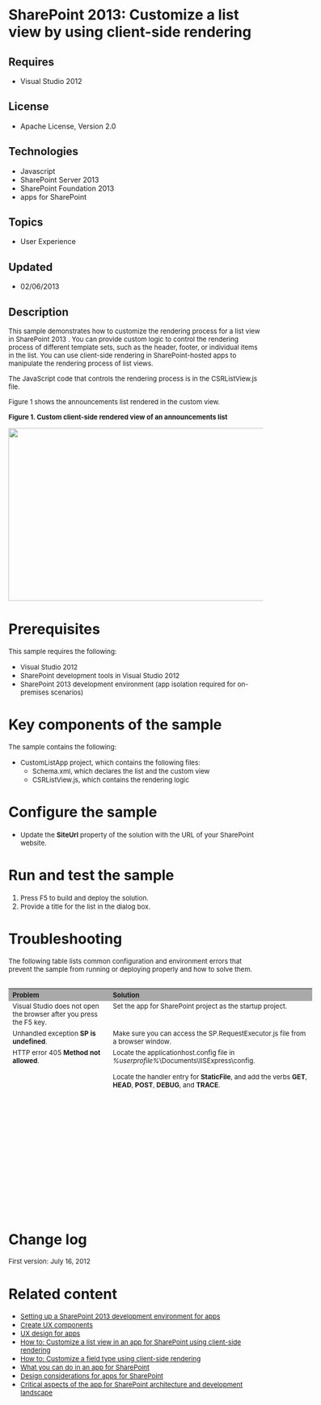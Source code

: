 # SharePoint 2013: Customize a list view by using client-side rendering
## Requires
- Visual Studio 2012
## License
- Apache License, Version 2.0
## Technologies
- Javascript
- SharePoint Server 2013
- SharePoint Foundation 2013
- apps for SharePoint
## Topics
- User Experience
## Updated
- 02/06/2013
## Description

<p><span style="font-size:small">This sample demonstrates how to customize the rendering process for a list view in SharePoint 2013 . You can provide custom logic to control the rendering process of different template sets, such as the header, footer, or individual
 items in the list. You can use client-side rendering in SharePoint-hosted apps to manipulate the rendering process of list views.</span></p>
<p><span style="font-size:small">The JavaScript code that controls the rendering process is in the CSRListView.js file.</span></p>
<p><span style="font-size:small">Figure 1 shows the announcements list rendered in the custom view.</span></p>
<p><strong><span style="font-size:small">Figure 1. Custom client-side rendered view of an announcements list</span></strong></p>
<p><span style="font-size:small"><img id="60488" src="http://i1.code.msdn.s-msft.com/sharepoint-2013-customize-61761017/image/file/60488/1/fig2.png" alt="" width="535" height="342"></span></p>
<h1>Prerequisites</h1>
<p><span style="font-size:small">This sample requires the following:</span></p>
<ul>
<li><span style="font-size:small">Visual Studio 2012</span> </li><li><span style="font-size:small">SharePoint development tools in Visual Studio 2012</span>
</li><li><span style="font-size:small">SharePoint 2013 development environment (app isolation required for on-premises scenarios)</span>
</li></ul>
<h1>Key components of the sample</h1>
<p><span style="font-size:small">The sample contains the following:</span></p>
<ul>
<li><span style="font-size:small">CustomListApp project, which contains the following files:</span>
<ul>
<li><span style="font-size:small">Schema.xml, which declares the list and the custom view</span>
</li><li><span style="font-size:small">CSRListView.js, which contains the rendering logic</span>
</li></ul>
</li></ul>
<h1>Configure the sample</h1>
<ul>
<li><span style="font-size:small">Update the <strong>SiteUrl</strong> property of the solution with the URL of your SharePoint website.</span>
</li></ul>
<h1>Run and test the sample</h1>
<ol>
<li><span style="font-size:small">Press F5 to build and deploy the solution.</span>
</li><li><span style="font-size:small">Provide a title for the list in the dialog box.</span>
</li></ol>
<h1>Troubleshooting</h1>
<p><span style="font-size:small">The following table lists common configuration and environment errors that prevent the sample from running or deploying properly and how to solve them.</span></p>
<table border="0" cellspacing="5" cellpadding="5" frame="void" align="left" style="width:601px; height:212px">
<tbody>
<tr style="background-color:#a9a9a9">
<th align="left" scope="col"><strong><span style="font-size:small">Problem </span>
</strong></th>
<th align="left" scope="col"><strong><span style="font-size:small">Solution</span></strong></th>
</tr>
<tr valign="top">
<td><span style="font-size:small">Visual Studio does not open the browser after you press the F5 key.</span></td>
<td><span style="font-size:small">Set the app for SharePoint project as the startup project.</span></td>
</tr>
<tr valign="top">
<td><span style="font-size:small">Unhandled exception <strong>SP is undefined</strong>.</span></td>
<td><span style="font-size:small">Make sure you can access the SP.RequestExecutor.js file from a browser window.</span></td>
</tr>
<tr valign="top">
<td><span style="font-size:small">HTTP error 405 <strong>Method not allowed</strong>.</span></td>
<td><span style="font-size:small">Locate the applicationhost.config file in <em>%userprofile%</em>\Documents\IISExpress\config.</span>
<p><span style="font-size:small">Locate the handler entry for <strong>StaticFile</strong>, and add the verbs
<strong>GET</strong>, <strong>HEAD</strong>, <strong>POST</strong>, <strong>DEBUG</strong>, and
<strong>TRACE</strong>.</span></p>
</td>
</tr>
</tbody>
</table>
<h1><br>
<br>
<span style="font-size:small">&nbsp;</span><br>
<br>
<br>
</h1>
<p>&nbsp;</p>
<p>&nbsp;</p>
<p>&nbsp;</p>
<p>&nbsp;</p>
<h1>Change log</h1>
<p><span style="font-size:small">First version: July 16, 2012</span></p>
<h1>Related content</h1>
<ul>
<li><span style="font-size:small"><a title="http://msdn.microsoft.com/en-us/library/b0878c12-27c9-4eea-ae3b-7e79e5a8838d" href="http://msdn.microsoft.com/en-us/library/b0878c12-27c9-4eea-ae3b-7e79e5a8838d">Setting up a SharePoint 2013 development environment
 for apps</a></span> </li><li><span style="font-size:small"><a href="http://msdn.microsoft.com/en-us/library/bfdd0a58-2cc5-4805-ac89-4bd2fe6f3b09">Create UX components</a></span>
</li><li><span style="font-size:small"><a href="http://msdn.microsoft.com/en-us/library/d60f409a-b292-4c06-8128-88629091b753">UX design for apps</a></span>
</li><li><span style="font-size:small"><a href="http://msdn.microsoft.com/en-us/library/8d5cabb2-70d0-46a0-bfe0-9e21f8d67d86">How to: Customize a list view in an app for SharePoint using client-side rendering</a></span>
</li><li><span style="font-size:small"><a href="http://msdn.microsoft.com/en-us/library/18e32537-d7ed-4fe7-90cf-b6cfab3f85a3">How to: Customize a field type using client-side rendering</a></span>
</li><li><span style="font-size:small"><a title="http://msdn.microsoft.com/en-us/library/26f2999e-db7f-4fe7-a00f-05b009b1927d" href="http://msdn.microsoft.com/en-us/library/26f2999e-db7f-4fe7-a00f-05b009b1927d">What you can do in an app for SharePoint</a></span>
</li><li><span style="font-size:small"><span style="font-size:small"><a href="http://msdn.microsoft.com/en-us/library/0942fdce-3227-496a-8873-399fc1dbb72c">Design considerations for apps for SharePoint</a></span></span>
</li><li><span style="font-size:small"><span style="font-size:small"><span style="font-size:small"><a href="http://msdn.microsoft.com/en-us/library/ae96572b-8f06-4fd3-854f-fc312f7f2d88">Critical aspects of the app for SharePoint architecture and development landscape</a></span></span></span>
</li></ul>
